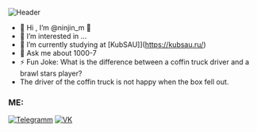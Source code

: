 
![Header](https://i.pinimg.com/originals/b5/04/dc/b504dc67d762fc77e5be7bf8a30dce2c.jpg)
- 👋 Hi , I’m @ninjin_m 👋
- 👀 I’m interested in ... 
- 🌱 I’m currently studying at [KubSAU]](https://kubsau.ru/)
- 💬 Ask me about 1000-7
- ⚡ Fun Joke: What is the difference between a coffin truck driver and a brawl stars player?
-  The driver of the coffin truck is not happy when the box fell out.

### ME:
[![Telegramm](https://www.pngkit.com/png/full/207-2077391_telegram-logo-png.png)](https://t.me/ninjin_m)
[![VK](https://uxwing.com/wp-content/themes/uxwing/download/10-brands-and-social-media/vk-round-color.png)](https://vk.com/daniilgaraguliya)

<!--
**D-Ninjin/D-Ninjin** is a ✨ _special_ ✨ repository because its `README.md` (this file) appears on your GitHub profile.

Here are some ideas to get you started:

- 🔭 I’m currently working on ...
- 🌱 I’m currently learning ...
- 👯 I’m looking to collaborate on ...
- 🤔 I’m looking for help with ...
- 💬 Ask me about ...
- 📫 How to reach me: ...
- 😄 Pronouns: ...
- ⚡ Fun fact: ...
-->

